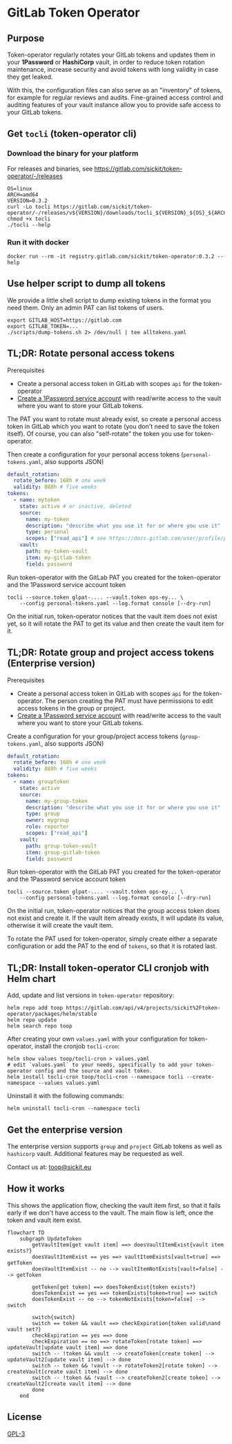 # GitLab Token Operator

## Purpose

Token-operator regularly rotates your GitLab tokens and updates them in your **1Password** or **HashiCorp** vault,
in order to reduce token rotation maintenance, increase security and avoid tokens with long validity in case they get leaked.

With this, the configuration files can also serve as an "inventory" of tokens, for example for regular reviews and audits.
Fine-grained access control and auditing features of your vault instance allow you to provide safe access to your GitLab tokens.

## Get `tocli` (token-operator cli)

### Download the binary for your platform

For releases and binaries, see https://gitlab.com/sickit/token-operator/-/releases

```shell
OS=linux
ARCH=amd64
VERSION=0.3.2
curl -Lo tocli https://gitlab.com/sickit/token-operator/-/releases/v${VERSION}/downloads/tocli_${VERSION}_${OS}_${ARCH}
chmod +x tocli
./tocli --help
```

### Run it with docker

```shell
docker run --rm -it registry.gitlab.com/sickit/token-operator:0.3.2 --help
```

## Use helper script to dump all tokens

We provide a little shell script to dump existing tokens in the format you need them.
Only an admin PAT can list tokens of users.

```shell
export GITLAB_HOST=https://gitlab.com
export GITLAB_TOKEN=...
./scripts/dump-tokens.sh 2> /dev/null | tee alltokens.yaml
```

## TL;DR: Rotate personal access tokens

Prerequisites

- Create a personal access token in GitLab with scopes `api` for the token-operator
- [Create a 1Password service account](https://developer.1password.com/docs/service-accounts/get-started/) with read/write access to the vault where you want to store your GitLab tokens.

The PAT you want to rotate must already exist, so create a personal access token in GitLab which you want to rotate
(you don't need to save the token itself). Of course, you can also "self-rotate" the token you use for token-operator.

Then create a configuration for your personal access tokens (`personal-tokens.yaml`, also supports JSON)

```yaml
default_rotation:
  rotate_before: 168h # one week
  validity: 888h # five weeks
tokens:
  - name: mytoken
    state: active # or inactive, deleted
    source:
      name: my-token
      description: "describe what you use it for or where you use it"
      type: personal
      scopes: ["read_api"] # see https://docs.gitlab.com/user/profile/personal_access_tokens/#personal-access-token-scopes
    vault:
      path: my-token-vault
      item: my-gitlab-token
      field: password
```

Run token-operator with the GitLab PAT you created for the token-operator and the 1Password service account token

```shell
tocli --source.token glpat-.... --vault.token ops-ey... \
    --config personal-tokens.yaml --log.format console [--dry-run]
```

On the initial run, token-operator notices that the vault item does not exist yet, so it will
rotate the PAT to get its value and then create the vault item for it.

## TL;DR: Rotate group and project access tokens (Enterprise version)

Prerequisites

- Create a personal access token in GitLab with scopes `api` for the token-operator.
  The person creating the PAT must have permissions to edit access tokens in the group or project.
- [Create a 1Password service account](https://developer.1password.com/docs/service-accounts/get-started/) with read/write access to the vault where you want to store your GitLab tokens.

Create a configuration for your group/project access tokens (`group-tokens.yaml`, also supports JSON)

```yaml
default_rotation:
  rotate_before: 168h # one week
  validity: 888h # five weeks
tokens:
  - name: grouptoken
    state: active
    source:
      name: my-group-token
      description: "describe what you use it for or where you use it"
      type: group
      owner: mygroup
      role: reporter
      scopes: ["read_api"]
    vault:
      path: group-token-vault
      item: group-gitlab-token
      field: password
```

Run token-operator with the GitLab PAT you created for the token-operator and the 1Password service account token

```shell
tocli --source.token glpat-.... --vault.token ops-ey... \
    --config personal-tokens.yaml --log.format console [--dry-run]
```

On the initial run, token-operator notices that the group access token does not exist and create it.
If the vault item already exists, it will update its value, otherwise it will create the vault item.

To rotate the PAT used for token-operator, simply create either a separate configuration or
add the PAT to the end of `tokens`, so that it is rotated last.

## TL;DR: Install token-operator CLI cronjob with Helm chart

Add, update and list versions in `token-operator` repository:
```console
helm repo add toop https://gitlab.com/api/v4/projects/sickit%2Ftoken-operator/packages/helm/stable
helm repo update
helm search repo toop
```

After creating your own `values.yaml` with your configuration for token-operator, install the cronjob `tocli-cron`:
```console
helm show values toop/tocli-cron > values.yaml
# edit `values.yaml` to your needs, specifically to add your token-operator config and the source and vault token.
helm install tocli-cron toop/tocli-cron --namespace tocli --create-namespace --values values.yaml
```

Uninstall it with the following commands:
```console
helm uninstall tocli-cron --namespace tocli
```

## Get the enterprise version

The enterprise version supports `group` and `project` GitLab tokens as well as `hashicorp` vault.
Additional features may be requested as well. 

Contact us at: toop@sickit.eu

## How it works

This shows the application flow, checking the vault item first, so that it fails early if we don't have access to the vault.
The main flow is left, once the token and vault item exist.

```mermaid
flowchart TD
    subgraph UpdateToken
        getVaultItem[get vault item] ==> doesVaultItemExist{vault item exists?}
        doesVaultItemExist == yes ==> vaultItemExists[vault=true] ==> getToken
        doesVaultItemExist -- no --> vaultItemNotExists[vault=false] --> getToken
        
        getToken[get token] ==> doesTokenExist{token exists?}
        doesTokenExist == yes ==> tokenExists[token=true] ==> switch
        doesTokenExist -- no --> tokenNotExists[token=false] --> switch
        
        switch{switch}
        switch == token && vault ==> checkExpiration{token valid\nand vault set?}
        checkExpiration == yes ==> done
        checkExpiration == no ==> rotateToken[rotate token] ==> updateVault[update vault item] ==> done
        switch -- !token && vault --> createToken[create token] --> updateVault2[update vault item] --> done
        switch -- token && !vault --> rotateToken2[rotate token] --> createVault[create vault item] --> done
        switch -- !token && !vault --> createToken2[create token] --> createVault2[create vault item] --> done
        done
    end
```

## License

[GPL-3](./LICENSE)

